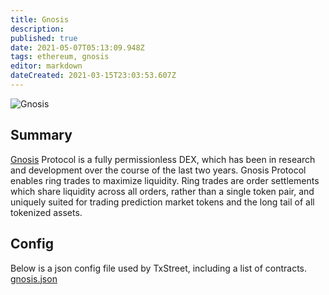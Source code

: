 ```yaml
---
title: Gnosis
description:
published: true
date: 2021-05-07T05:13:09.948Z
tags: ethereum, gnosis
editor: markdown
dateCreated: 2021-03-15T23:03:53.607Z
---
```


![Gnosis](https://txstreet.com/static/img/singles/house_logos/gnosis.png)

## Summary

<a href="https://gnosis.io" target="_blank">Gnosis</a> Protocol is a fully permissionless DEX, which has been in research and development over the course of the last two years. Gnosis Protocol enables ring trades to maximize liquidity. Ring trades are order settlements which share liquidity across all orders, rather than a single token pair, and uniquely suited for trading prediction market tokens and the long tail of all tokenized assets.

## Config

Below is a json config file used by TxStreet, including a list of contracts. [gnosis.json](/ethereum/houses/gnosis.json)